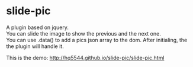 # slide-pic
A plugin based on jquery. <br>
You can slide the image to show the previous and the next one. <br>
You can use .data() to add a pics json array to the dom. After initialing, the the plugin will handle it. <br>

This is the demo: 
<http://hq5544.github.io/slide-pic/slide-pic.html>
